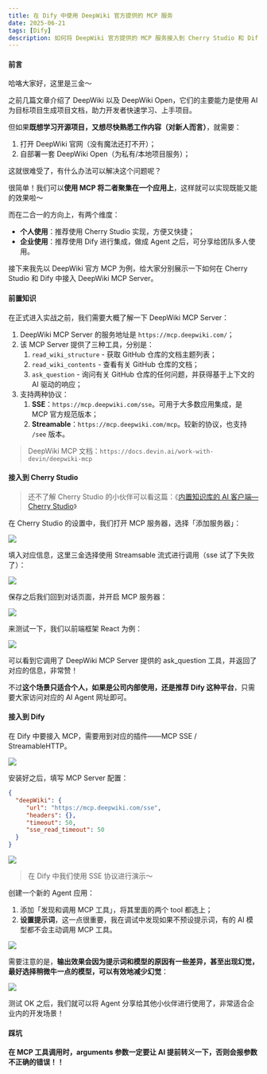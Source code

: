 ```yaml
---
title: 在 Dify 中使用 DeepWiki 官方提供的 MCP 服务
date: 2025-06-21
tags: [Dify]
description: 如何将 DeepWiki 官方提供的 MCP 服务接入到 Cherry Studio 和 Dify 中
---
```


#### 前言

哈咯大家好，这里是三金～

之前几篇文章介绍了 DeepWiki 以及 DeepWiki Open，它们的主要能力是使用 AI 为目标项目生成项目文档，助力开发者快速学习、上手项目。

但如果**既想学习开源项目，又想尽快熟悉工作内容（对新人而言）**，就需要：

1. 打开 DeepWiki 官网（没有魔法还打不开）；
2. 自部署一套 DeepWiki Open（为私有/本地项目服务）；

这就很难受了，有什么办法可以解决这个问题呢？

很简单！我们可以**使用 MCP 将二者聚集在一个应用上**，这样就可以实现既能又能的效果啦～

而在二合一的方向上，有两个维度：

* **个人使用**：推荐使用 Cherry Studio 实现，方便又快捷；
* **企业使用**：推荐使用 Dify 进行集成，做成 Agent 之后，可分享给团队多人使用。

接下来我先以 DeepWiki 官方 MCP 为例，给大家分别展示一下如何在 Cherry Studio 和 Dify 中接入 DeepWiki MCP Server。

#### 前置知识

在正式进入实战之前，我们需要大概了解一下 DeepWiki MCP Server：

1. DeepWiki MCP Server 的服务地址是 `https://mcp.deepwiki.com/`；
2. 该 MCP Server 提供了三种工具，分别是：
   1. `read_wiki_structure` - 获取 GitHub 仓库的文档主题列表；
   2. `read_wiki_contents` - 查看有关 GitHub 仓库的文档；
   3. `ask_question` - 询问有关 GitHub 仓库的任何问题，并获得基于上下文的 AI 驱动的响应；
3. 支持两种协议：
   1. **SSE**：`https://mcp.deepwiki.com/sse`。可用于大多数应用集成，是 MCP 官方规范版本；
   2. **Streamable**：`https://mcp.deepwiki.com/mcp`。较新的协议，也支持 `/see` 版本。

> DeepWiki MCP 文档：`https://docs.devin.ai/work-with-devin/deepwiki-mcp`

#### 接入到 Cherry Studio

> 还不了解 Cherry Studio 的小伙伴可以看这篇：《[内置知识库的 AI 客户端—Cherry Studio](https://blog.ihsxu.com/p/%E5%86%85%E7%BD%AE%E4%BA%86%E7%9F%A5%E8%AF%86%E5%BA%93%E7%9A%84-ai-%E5%AE%A2%E6%88%B7%E7%AB%AFyyds/)》

在 Cherry Studio 的设置中，我们打开 MCP 服务器，选择「添加服务器」：

![](assets/W28dzkVRf5h2OkJ6ccKd0ISQu0s76CQ98AMc5c4stk8=.webp)

填入对应信息，这里三金选择使用 Streamsable 流式进行调用（sse 试了下失败了）：

![](assets/hTpugS1l8-y7I3FvDOko_nD1luUoSjiOukkAzZGOiG8=.webp)

保存之后我们回到对话页面，并开启 MCP 服务器：

![](assets/_8SJ03h5SNBGZrosIjg1AItaJksF_qR21jBa8y5jLZ4=.webp)

来测试一下，我们以前端框架 React 为例：

![](assets/jkrznv5inB3WmmtQz017E1IP_PZwaNmEvL5g021XLyQ=.webp)

可以看到它调用了 DeepWiki MCP Server 提供的 ask\_question 工具，并返回了对应的信息，非常赞！

不过**这个场景只适合个人，如果是公司内部使用，还是推荐 Dify 这种平台**，只需要大家访问对应的 AI Agent 网址即可。

#### 接入到 Dify

在 Dify 中要接入 MCP，需要用到对应的插件——MCP SSE / StreamableHTTP。

![](assets/zULeGTRt4IgFp8N-PK5q-LyCFX8if8sKf8DUr7KRbS8=.webp)

安装好之后，填写 MCP Server 配置：

```json
{
  "deepWiki": {   
     "url": "https://mcp.deepwiki.com/sse",
     "headers": {},     
     "timeout": 50,     
     "sse_read_timeout": 50  
  } 
}
```

![](assets/DPcNLkD5pnwaq6j-ztXUZwO0lv9BQ6bkMjmqSziDma8=.webp)

> 在 Dify 中我们使用 SSE 协议进行演示～

创建一个新的 Agent 应用：

1. 添加「发现和调用 MCP 工具」，将其里面的两个 tool 都选上；
2. **设置提示词**，这一点很重要，我在调试中发现如果不预设提示词，有的 AI 模型都不会主动调用 MCP 工具。

![](assets/PycM1yDWTeP3lt-Cor8K3yhbTQhCImegS_qKCVqrfGM=.webp)

需要注意的是，**输出效果会因为提示词和模型的原因有一些差异，甚至出现幻觉，最好选择稍微牛一点的模型，可以有效地减少幻觉**：

![](assets/woPLoi8wtTlfzKs8jyuuW5PQ-GGkfEaJoIb3WZkfTnI=.webp)

测试 OK 之后，我们就可以将 Agent 分享给其他小伙伴进行使用了，非常适合企业内的开发场景！

#### 踩坑

**在 MCP 工具调用时，arguments 参数一定要让 AI 提前转义一下，否则会报参数不正确的错误！！**

